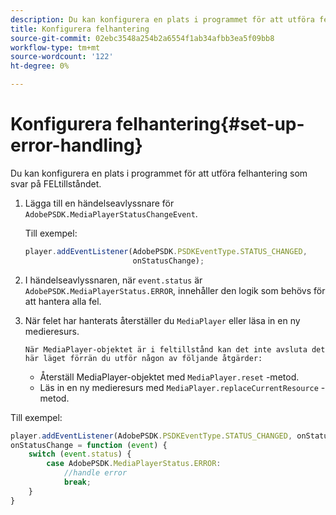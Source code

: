 ```yaml
---
description: Du kan konfigurera en plats i programmet för att utföra felhantering som svar på FELtillståndet.
title: Konfigurera felhantering
source-git-commit: 02ebc3548a254b2a6554f1ab34afbb3ea5f09bb8
workflow-type: tm+mt
source-wordcount: '122'
ht-degree: 0%

---
```


# Konfigurera felhantering{#set-up-error-handling}

Du kan konfigurera en plats i programmet för att utföra felhantering som svar på FELtillståndet.

1. Lägga till en händelseavlyssnare för `AdobePSDK.MediaPlayerStatusChangeEvent`.

   Till exempel:

   ```js
   player.addEventListener(AdobePSDK.PSDKEventType.STATUS_CHANGED, 
                           onStatusChange);
   ```

1. I händelseavlyssnaren, när `event.status` är `AdobePSDK.MediaPlayerStatus.ERROR`, innehåller den logik som behövs för att hantera alla fel.
1. När felet har hanterats återställer du `MediaPlayer` eller läsa in en ny medieresurs.

       När MediaPlayer-objektet är i feltillstånd kan det inte avsluta det här läget förrän du utför någon av följande åtgärder:
   
   * Återställ MediaPlayer-objektet med `MediaPlayer.reset` -metod.
   * Läs in en ny medieresurs med `MediaPlayer.replaceCurrentResource` -metod.

<!--<a id="example_342CA5A8CD7C45BD88233C5BDBB17220"></a>-->

Till exempel:

```js
player.addEventListener(AdobePSDK.PSDKEventType.STATUS_CHANGED, onStatusChange); 
onStatusChange = function (event) { 
    switch (event.status) { 
        case AdobePSDK.MediaPlayerStatus.ERROR: 
            //handle error 
            break; 
    } 
} 
```
